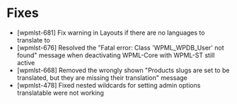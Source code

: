 # Fixes
* [wpmlst-681] Fix warning in Layouts if there are no languages to translate to
* [wpmlst-676] Resolved the "Fatal error: Class 'WPML_WPDB_User' not found" message when deactivating WPML-Core with WPML-ST still active
* [wpmlst-668] Removed the wrongly shown "Products slugs are set to be translated, but they are missing their translation" message
* [wpmlst-478] Fixed nested wildcards for setting admin options translatable were not working